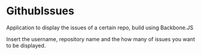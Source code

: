 GithubIssues
============

Application to display the issues of a certain repo, build using Backbone.JS


Insert the username, repository name and the how many of issues you want to be displayed.
